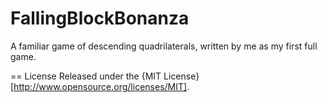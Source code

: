 FallingBlockBonanza
===================

A familiar game of descending quadrilaterals, written by me as my first full game.

== License
Released under the {MIT License}[http://www.opensource.org/licenses/MIT].